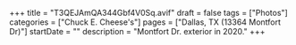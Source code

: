 +++
title = "T3QEJAmQA344Gbf4V0Sq.avif"
draft = false
tags = ["Photos"]
categories = ["Chuck E. Cheese's"]
pages = ["Dallas, TX (13364 Montfort Dr)"]
startDate = ""
description = "Montfort Dr. exterior in 2020."
+++
